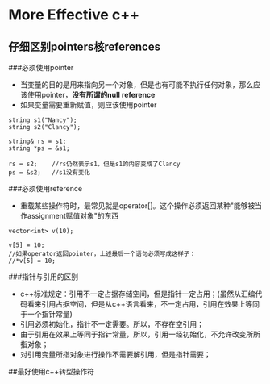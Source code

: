 # More Effective c++

## 仔细区别pointers核references
###必须使用pointer
- 当变量的目的是用来指向另一个对象，但是也有可能不执行任何对象，那么应该使用pointer，**没有所谓的null reference**
- 如果变量需要重新赋值，则应该使用pointer
```
string s1("Nancy");
string s2("Clancy");

string& rs = s1;
string *ps = &s1;

rs = s2;    //rs仍然表示s1，但是s1的内容变成了Clancy
ps = &s2;   //s1没有变化
``` 
###必须使用reference
- 重载某些操作符时，最常见就是operator[]。这个操作必须返回某种"能够被当作assignment赋值对象"的东西
```
vector<int> v(10);

v[5] = 10;
//如果operator返回pointer，上述最后一个语句必须写成这样子：
//*v[5] = 10;
```
###指针与引用的区别
- c++标准规定：引用不一定占据存储空间，但是指针一定占用；(虽然从汇编代码看来引用占据空间，但是从c++语言看来，不一定占用，引用在效果上等同于一个指针常量)
- 引用必须初始化，指针不一定需要。所以，不存在空引用；
- 由于引用在效果上等同于指针常量，所以，引用一经初始化，不允许改变所所指对象；
- 对引用变量所指对象进行操作不需要解引用，但是指针需要；

##最好使用c++转型操作符
